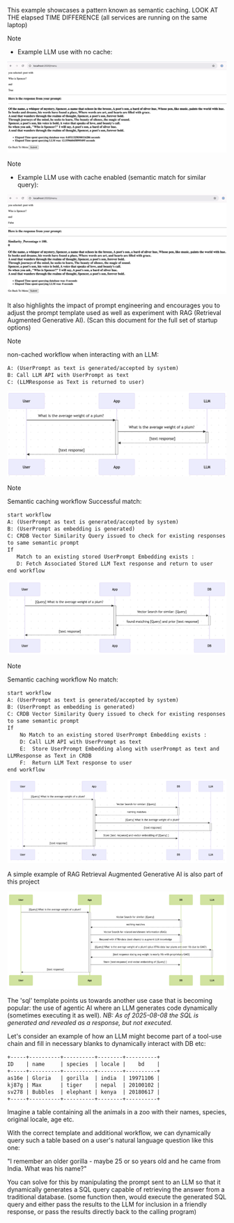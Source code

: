 
This example showcases a pattern known as semantic caching. LOOK AT THE elapsed TIME DIFFERENCE (all services are running on the same laptop)


>[!NOTE] 
> * Example LLM use with no cache:


![semantic caching](./resources/llm_nocache.png)


>[!NOTE] 
> * Example LLM use with cache enabled (semantic match for similar query):


![semantic caching](./resources/llm_fromdbsave.png)


It also highlights the impact of prompt engineering and encourages you to adjust the prompt template used as well as experiment with RAG (Retrieval Augmented Generative AI). (Scan this document for the full set of startup options)



>[!NOTE] 
> non-cached workflow when interacting with an LLM:


```
A: (UserPrompt as text is generated/accepted by system) 
B: Call LLM API with UserPrompt as text
C: (LLMResponse as Text is returned to user)
```

![Direct Call to LLM](./resources/llm_direct.png)


>[!NOTE] 
> Semantic caching workflow Successful match:


```
start workflow
A: (UserPrompt as text is generated/accepted by system) 
B: (UserPrompt as embedding is generated) 
C: CRDB Vector Similarity Query issued to check for existing responses to same semantic prompt 
If 
   Match to an existing stored UserPrompt Embedding exists : 
   D: Fetch Associated Stored LLM Text response and return to user
end workflow
```

![Query DB for similar query and existing response](./resources/semantic_cache_hit.png)


>[!NOTE] 
> Semantic caching workflow No match:


```
start workflow
A: (UserPrompt as text is generated/accepted by system) 
B: (UserPrompt as embedding is generated) 
C: CRDB Vector Similarity Query issued to check for existing responses to same semantic prompt 
If 
    No Match to an existing stored UserPrompt Embedding exists : 
    D: Call LLM API with UserPrompt as text 
    E:  Store UserPrompt Embedding along with userPrompt as text and LLMResponse as Text in CRDB
    F:  Return LLM Text response to user
end workflow
```

![Query DB fail](./resources/semantic_cache_miss.png)


A simple example of RAG Retrieval Augmented Generative AI is also part of this project

![RAG WORKFLOW](./resources/mermaid_rag.png)


The 'sql' template points us towards another use case that is becoming popular: the use of agentic AI where an LLM generates code dynamically (sometimes executing it as well). <em>NB: As of 2025-08-08 the SQL is generated and revealed as a response, but not executed.</em>

Let's consider an example of how an LLM might become part of a tool-use chain and fill in necessary blanks to dynamically interact with DB etc:

```
+-----+----------+----------+--------+----------+
ID    | name     | species  | locale |    bd    |
+-----+----------+----------+--------+----------+
as16e | Gloria   | gorilla  | india  | 19971106 |
kj87g | Max      | tiger    | nepal  | 20100102 |
sv278 | Bubbles  | elephant | kenya  | 20180617 |
+-----+----------+----------+--------+----------+ 
```

Imagine a table containing all the animals in a zoo with their names, species, original locale, age etc.

With the correct template and additional workflow, we can dynamically query such a table based on a user's natural language question like this one:

"I remember an older gorilla - maybe 25 or so years old and he came from India. What was his name?"

You can solve for this by manipulating the prompt sent to an LLM so that it dynamically generates a SQL query capable of retrieving the answer from a traditional database.  (some function then, would execute the generated SQL query and either pass the results to the LLM for inclusion in a friendly response, or pass the results directly back to the calling program)

